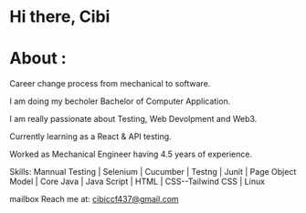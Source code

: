 # Hi there, Cibi

# About :

Career change process from mechanical to software.

I am doing my becholer Bachelor of Computer Application.

I am really passionate about Testing, Web Devolpment and Web3.

Currently learning as a React & API testing.

Worked as Mechanical Engineer having 4.5 years of experience.

Skills: Mannual Testing | Selenium | Cucumber | Testng | Junit | Page Object Model | Core Java | Java Script | HTML | CSS--Tailwind CSS | Linux

mailbox Reach me at: cibiccf437@gmail.com
